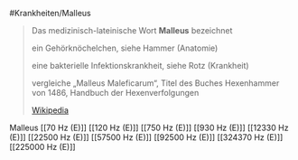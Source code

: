 #Krankheiten/Malleus

> Das medizinisch-lateinische Wort **Malleus** bezeichnet
>
> 
>
> ein Gehörknöchelchen, siehe Hammer (Anatomie)
>
> eine bakterielle Infektionskrankheit, siehe Rotz (Krankheit)
>
> vergleiche „Malleus Maleficarum“, Titel des Buches Hexenhammer von 1486, Handbuch der Hexenverfolgungen
>
> [Wikipedia](https://de.wikipedia.org/wiki/Malleus)

Malleus
[[70 Hz (E)]]
[[120 Hz (E)]]
[[750 Hz (E)]]
[[930 Hz (E)]]
[[12330 Hz (E)]]
[[22500 Hz (E)]]
[[57500 Hz (E)]]
[[92500 Hz (E)]]
[[324370 Hz (E)]]
[[225000 Hz (E)]]